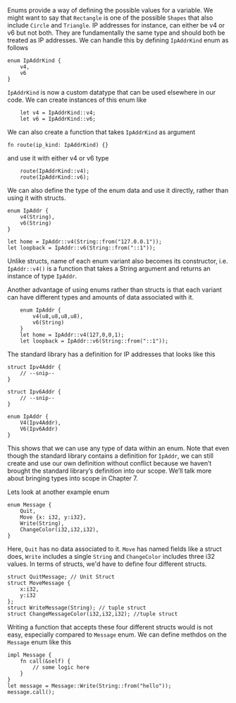 Enums provide a way of defining the possible values for a variable. We might want to say that `Rectangle` is one of the possible `Shapes` that also include `Circle` and `Triangle`.
IP addresses for instance, can either be v4 or v6 but not both. They are fundamentally the same type and should both be treated as IP addresses. We can handle this by defining `IpAddrKind` enum as follows

```
enum IpAddrKind {
    v4,
    v6
}
```

`IpAddrKind` is now a custom datatype that can be used elsewhere in our code. We can create instances of this enum like
```
    let v4 = IpAddrKind::v4;
    let v6 = IpAddrKind::v6;
```

We can also create a function that takes `IpAddrKind` as argument
```
fn route(ip_kind: IpAddrKind) {}
```

and use it with either v4 or v6 type
```
    route(IpAddrKind::v4);
    route(IpAddrKind::v6);
```

We can also define the type of the enum data and use it directly, rather than using it with structs.

```
enum IpAddr {
    v4(String),
    v6(String)
}

let home = IpAddr::v4(String::from("127.0.0.1"));
let loopback = IpAddr::v6(String::from("::1"));
```

Unlike structs, name of each enum variant also becomes its constructor, i.e. `IpAddr::v4()` is a function that takes a String argument and returns an instance of type `IpAddr`.

Another advantage of using enums rather than structs is that each variant can have different types and amounts of data associated with it.

```
    enum IpAddr {
        v4(u8,u8,u8,u8),
        v6(String)
    }
    let home = IpAddr::v4(127,0,0,1);
    let loopback = IpAddr::v6(String::from("::1"));
```

The standard library has a definition for IP addresses that looks like this
```
struct Ipv4Addr {
    // --snip--
}

struct Ipv6Addr {
    // --snip--
}

enum IpAddr {
    V4(Ipv4Addr),
    V6(Ipv6Addr)
}
```

This shows that we can use any type of data within an enum. Note that even though the standard library contains a definition for `IpAddr`, we can still create and use our own definition without conflict because we haven’t brought the standard library’s definition into our scope. We’ll talk more about bringing types into scope in Chapter 7.

Lets look at another example enum
```
enum Message {
    Quit,
    Move {x: i32, y:i32},
    Write(String),
    ChangeColor(i32,i32,i32),
}
```

Here, `Quit` has no data associated to it. `Move` has named fields like a struct does, `Write` includes a single `String` and `ChangeColor` includes three i32 values. In terms of structs, we'd have to define four different structs.

```
struct QuitMessage; // Unit Struct
struct MoveMessage {
    x:i32,
    y:i32
};
struct WriteMessage(String); // tuple struct
struct ChangeMessageColor(i32,i32,i32); //tuple struct
```
Writing a function that accepts these four different structs would is not easy, especially compared to `Message` enum.
We can define methdos on the `Message` enum like this
```
impl Message {
    fn call(&self) {
        // some logic here
    }
}
let message = Message::Write(String::from("hello"));
message.call();
```